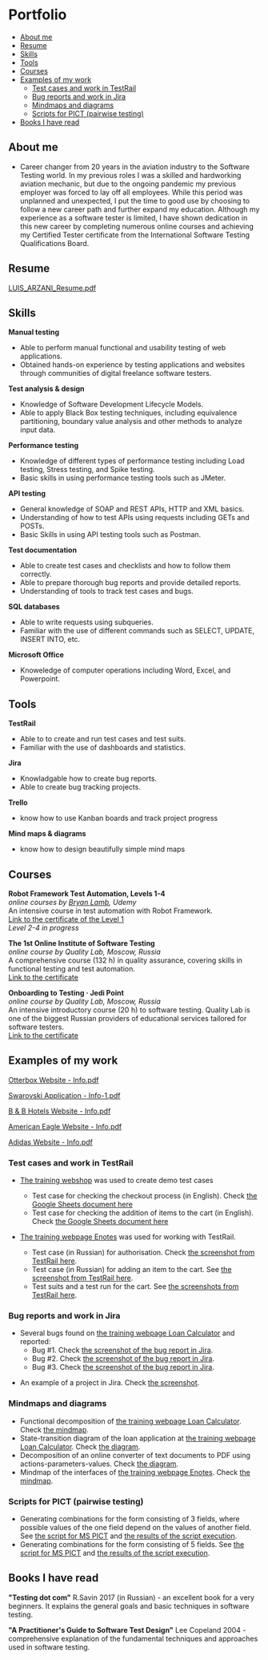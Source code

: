 # Portfolio
- [About me](#about-me)
- [Resume](#resume)
- [Skills](#skills)
- [Tools](#tools)
- [Courses](#courses)
- [Examples of my work](#examples-of-my-work)
  * [Test cases and work in TestRail](#test-cases-and-work-in-testrail)
  * [Bug reports and work in Jira](#bug-reports-and-work-in-jira)
  * [Mindmaps and diagrams](#mindmaps-and-diagrams)
  * [Scripts for PICT (pairwise testing)](#scripts-for-pict-pairwise-testing)
- [Books I have read](#books-i-have-read)

## About me

- Career changer from 20 years in the aviation industry to the Software Testing world. In my previous roles I was a skilled and hardworking aviation mechanic, but due to the ongoing pandemic my previous employer was forced to lay off all employees. While this period was unplanned and unexpected, I put the time to good use by choosing to follow a new career path and further expand my education.
Although my experience as a software tester is limited, I have shown dedication in this new career by completing numerous online courses and achieving my Certified Tester certificate from the International Software Testing Qualifications Board.





## Resume
[LUIS_ARZANI_Resume.pdf](https://github.com/ArzaniTesting/ArzaniTesting.github.io/files/12016723/LUIS_ARZANI_Resume.pdf)



## Skills

__Manual testing__
  * Able to perform manual functional and usability testing of web applications.
  * Obtained hands-on experience by testing applications and websites through communities of digital freelance software testers.

__Test analysis & design__
  * Knowledge of Software Development Lifecycle Models.
  * Able to apply Black Box testing techniques, including equivalence partitioning, boundary value analysis and other methods to analyze input data.

__Performance testing__
  * Knowledge of different types of performance testing including Load testing, Stress testing, and Spike testing.
  * Basic skills in using performance testing tools such as JMeter.

__API testing__
  * General knowledge of SOAP and REST APIs, HTTP and XML basics.
  * Understanding of how to test APIs using requests including GETs and POSTs.
  * Basic Skills in using API testing tools such as Postman.

__Test documentation__
  * Able to create test cases and checklists and how to follow them correctly. 
  * Able to prepare thorough bug reports and provide detailed reports.
  * Understanding of tools to track test cases and bugs. 

__SQL databases__
  * Able to write requests using subqueries.
  * Familiar with the use of different commands such as SELECT, UPDATE, INSERT INTO, etc. 

__Microsoft Office__
  * Knoweledge of computer operations including Word, Excel, and Powerpoint.


## Tools

__TestRail__
  * Able to to create and run test cases and test suits.
  * Familiar with the use of dashboards and statistics.

__Jira__
  * Knowladgable how to create bug reports.
  * Able to create bug tracking projects.

__Trello__
  * know how to use Kanban boards and track project progress

__Mind maps & diagrams__
  * know how to design beautifully simple mind maps

## Courses

__Robot Framework Test Automation, Levels 1-4__  
*online courses by [Bryan Lamb](https://www.udemy.com/user/bryanl/), Udemy*  
An intensive course in test automation with Robot Framework.  
[Link to the certificate of the Level 1](https://www.udemy.com/certificate/UC-93938fbe-c686-47ee-b33a-8ac6701ff2b7/)  
*Level 2-4 in progress*

__The 1st Online Institute of Software Testing__  
*online course by Quality Lab, Moscow, Russia*  
A comprehensive course (132 h) in quality assurance, covering skills in functional testing and test automation.   
[Link to the certificate](https://quality-lab.ru/school-center/certificate.php?id=22655&lang=en)

__Onboarding to Testing · Jedi Point__  
*online course by Quality Lab, Moscow, Russia*  
An intensive introductory course (20 h) to software testing. Quality Lab is one of the biggest Russian providers of educational services tailored for software testers.   
[Link to the certificate](https://drive.google.com/file/d/16ysUnfckphOZ3VNLYhOX-KnvKEWoCdYA/view?usp=sharing)




## Examples of my work

[Otterbox Website - Info.pdf](https://github.com/ArzaniTesting/ArzaniTesting.github.io/files/12030358/Otterbox.Website.-.Info.pdf)

[Swarovski Application - Info-1.pdf](https://github.com/ArzaniTesting/ArzaniTesting.github.io/files/12030357/Swarovski.Application.-.Info-1.pdf)

[B & B Hotels Website - Info.pdf](https://github.com/ArzaniTesting/ArzaniTesting.github.io/files/12030356/B.B.Hotels.Website.-.Info.pdf)

[American Eagle Website - Info.pdf](https://github.com/ArzaniTesting/ArzaniTesting.github.io/files/12030355/American.Eagle.Website.-.Info.pdf)

[Adidas Website - Info.pdf](https://github.com/ArzaniTesting/ArzaniTesting.github.io/files/12030354/Adidas.Website.-.Info.pdf)



### Test cases and work in TestRail

- [The training webshop](http://automationpractice.com/) was used to create demo test cases
  * Test case for checking the checkout process (in English). Check [the Google Sheets document here](https://docs.google.com/spreadsheets/d/1NpgiyQr2mx2YKddbXOFi7YygWE_jUve3spzscLkpTuY/edit?usp=sharing)
  * Test case for checking the addition of items to the cart (in English). Check [the Google Sheets document here](https://docs.google.com/spreadsheets/d/1PTc-aPCKWBm4B3aaTPsvJ5wgW0P-KkpvaclZAbQzTZY/edit#gid=0)

- [The training webpage Enotes](https://enotes.pointschool.ruin) was used for working with TestRail.
  * Test case (in Russian) for authorisation. Check [the screenshot from TestRail here](https://drive.google.com/file/d/1X9q5h3NKLI7NZpoU-gaHwSrYq_KQtDsl/view?usp=sharing).
  * Test case (in Russian) for adding an item to the cart. See [the screenshot from TestRail here](https://drive.google.com/file/d/1L74DBG62BRnl45WuVYsuR3RoYU4KZHrI/view?usp=sharing).
  * Test suits and a test run for the cart. See [the screenshots from TestRail here](https://drive.google.com/file/d/1imQyEHdDE9FCWtnnPZurh0J9QMTWrS3l/view?usp=sharing).


### Bug reports and work in Jira

- Several bugs found on [the training webpage Loan Calculator](http://creditcalculator.pointschool.ru) and reported:
  * Bug #1. Check [the screenshot of the bug report in Jira](https://drive.google.com/file/d/1Ypqw992_r6YgXNdqslH1FVW3Y33sT6ip/view?usp=sharing).
  * Bug #2. Check [the screenshot of the bug report in Jira](https://drive.google.com/file/d/15KB2fIqWO4uIUbAMejk8ZZrkpPfJzz1m/view?usp=sharing).
  * Bug #3. Check [the screenshot of the bug report in Jira](https://drive.google.com/file/d/1Qn_Fe5gwdEQ-f4PKpg115CZaWl3_N705/view?usp=sharing).
* An example of a project in Jira. Check [the screenshot](https://drive.google.com/file/d/1uN7R4SGWYZ0zn45id8_CeSzs4sn68BWq/view?usp=sharing).

### Mindmaps and diagrams
* Functional decomposition of [the training webpage Loan Calculator](http://creditcalculator.pointschool.ru). Check [the mindmap](https://drive.google.com/file/d/1i1O25CTJNYbuZAmigsRFJjPzUhbRJduY/view?usp=sharing).
* State-transition diagram of the loan application at [the training webpage Loan Calculator](http://creditcalculator.pointschool.ru). Check [the diagram](https://drive.google.com/file/d/1yr1i_gvkTDtbw-ZZF9I_o5CKQZuc2KWG/view?usp=sharing).
* Decomposition of an online converter of text documents to PDF using actions-parameters-values. Check [the diagram](https://drive.google.com/file/d/1gbBCBGNyRJhp0DhFgFbpxrb9F2Zd5LnH/view?usp=sharing).
* Mindmap of the interfaces of [the training webpage Enotes](https://enotes.pointschool.ruin). Check [the mindmap](https://drive.google.com/file/d/1gzv3ADI2_tm_Of0rk_gZDZ1niW50w4oc/view?usp=sharing).

### Scripts for PICT (pairwise testing)

* Generating combinations for the form consisting of 3 fields, where possible values of the one field depend on the values of another field. See [the script for MS PICT](https://drive.google.com/file/d/1nRuFkKA2pXFHHFwfph0SuXq-2p22VLtD/view?usp=sharing) and [the results of the script execution](https://drive.google.com/file/d/1bKWMw8rqOy477JpRgfS8-koDd2jm3MEv/view?usp=sharing).
* Generating combinations for the form consisting of 5 fields. See [the script for MS PICT](https://drive.google.com/file/d/1jG72-v808dXlvSxcC6EYkiaZNbZZTeIB/view?usp=sharing) and [the results of the script execution](https://drive.google.com/file/d/1WlKu_FRv-kSVPPoQlL-7wz6CXqr9f2bi/view?usp=sharing).

## Books I have read
__"Testing dot com"__ R.Savin 2017 (in Russian) - an excellent book for a very beginners. It explains the general goals and basic techniques in software testing.

__"A Practitioner's Guide to Software Test Design"__ Lee Copeland 2004 - comprehensive explanation of the fundamental techniques and approaches used in software testing.
